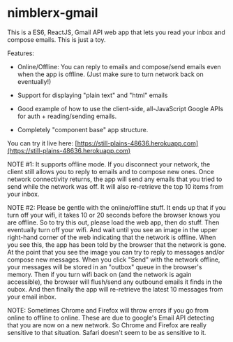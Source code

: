 # nimblerx-gmail
This is a ES6, ReactJS, Gmail API web app that lets you read your inbox and compose emails. This is just a toy. 
 

Features:

   * Online/Offline: You can reply to emails and compose/send emails even when the app is offline. (Just make sure to turn network back on eventually!)

   * Support for displaying "plain text" and "html" emails

   * Good example of how to use the client-side, all-JavaScript Google APIs for auth + reading/sending emails.

   * Completely "component base" app structure.


You can try it live here: [https://still-plains-48636.herokuapp.com](https://still-plains-48636.herokuapp.com)
 


NOTE #1: It supports offline mode. If you disconnect your network, the client still allows you to reply to emails
and to compose new ones. Once network connectivity returns, the app will send any emails that you tried to
send while the network was off. It will also re-retrieve the top 10 items from your inbox.

NOTE #2: Please be gentle with the online/offline stuff. It ends up that if you turn off your wifi, it takes 10 or 20 seconds before the browser knows you are offline. So to try this out, please load the web app, then do stuff. Then eventually turn off your wifi. And wait until you see an image in the upper right-hand corner of the web indicating 
that the network is offline. When you see this, the app has been told by the browser that the network is gone. At the point
that you see the image you can try to reply to messages and/or compose new messages. When you click "Send" with the network offline, your messages will be stored in an "outbox" queue in the browser's memory. Then if you turn wifi back on (and the network is again accessible), the browser will flush/send any outbound emails it finds in the oubox. And then finally the app will re-retrieve the latest 10 messages from your email inbox.



NOTE: Sometimes Chrome and Firefox will throw errors if you go from online to offline to online. These are due to google's Email API detecting that you are now on a new network. So Chrome and Firefox are really sensitive to that situation. Safari doesn't seem to be as sensitive to it.
